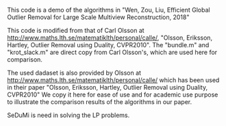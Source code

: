 This code is a demo of the algorithms in 
"Wen, Zou, Liu, Efficient Global Outlier Removal for Large Scale Multiview Reconstruction, 2018"

This code is modified from that of Carl Olsson at http://www.maths.lth.se/matematiklth/personal/calle/,
"Olsson, Eriksson, Hartley, Outlier Removal using Duality, CVPR2010".
The "bundle.m" and "krot_slack.m" are direct copy from Carl Olsson's, which are used here for comparison.

The used dadaset is also provided by Olsson at  http://www.maths.lth.se/matematiklth/personal/calle/
which has been used in their paper "Olsson, Eriksson, Hartley, Outlier Removal using Duality, CVPR2010"
We copy it here for ease of use and for academic use purpose to illustrate the comparison results of the algorithms in our paper.

SeDuMi is need in solving the LP problems.
